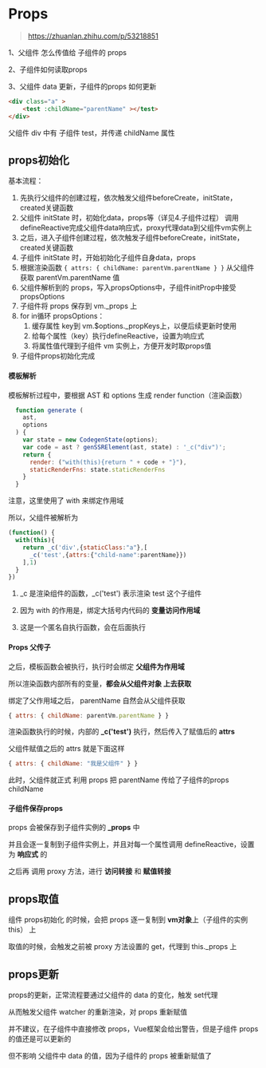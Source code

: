 # Props

> https://zhuanlan.zhihu.com/p/53218851



1、父组件 怎么传值给 子组件的 props

2、子组件如何读取props

3、父组件 data 更新，子组件的props 如何更新



```html
<div class="a" >
    <test :childName="parentName" ></test>
</div>
```

父组件 div 中有 子组件 test，并传递 childName 属性

## props初始化

基本流程：

1. 先执行父组件的创建过程，依次触发父组件beforeCreate，initState，created关键函数
2. 父组件 initState 时，初始化data，props等（详见4.子组件过程）
   调用defineReactive完成父组件data响应式，proxy代理data到父组件vm实例上
3. 之后，进入子组件创建过程，依次触发子组件beforeCreate，initState，created关键函数
4. 子组件 initState 时，开始初始化子组件自身data，props
5. 根据渲染函数 `{ attrs: { childName: parentVm.parentName } }`
   从父组件获取 parentVm.parentName 值
6. 父组件解析到的 props，写入propsOptions中，子组件initProp中接受 propsOptions
7. 子组件将 props 保存到 vm._props 上
8. for in循环 propsOptions：
   1. 缓存属性 key到 vm.$options._propKeys上，以便后续更新时使用
   2. 给每个属性（key）执行defineReactive，设置为响应式
   3. 将属性值代理到子组件 vm 实例上，方便开发时取props值
9. 子组件props初始化完成

#### 模板解析

模板解析过程中，要根据 AST 和 options 生成 render function（渲染函数）

```js
  function generate (
    ast,
    options
  ) {
    var state = new CodegenState(options);
    var code = ast ? genSSRElement(ast, state) : '_c("div")';
    return {
      render: ("with(this){return " + code + "}"),
      staticRenderFns: state.staticRenderFns
    }
  }
```

注意，这里使用了 with 来绑定作用域

所以，父组件被解析为

```js
(function() {    
  with(this){  
    return _c('div',{staticClass:"a"},[
      _c('test',{attrs:{"child-name":parentName}})
    ],1)
  }
})
```

1. _c 是渲染组件的函数，_c('test') 表示渲染 test 这个子组件

2. 因为 with 的作用是，绑定大括号内代码的 **变量访问作用域**

3. 这是一个匿名自执行函数，会在后面执行

#### Props 父传子

之后，模板函数会被执行，执行时会绑定 **父组件为作用域**

所以渲染函数内部所有的变量，**都会从父组件对象 上去获取**

绑定了父作用域之后， parentName 自然会从父组件获取

```js
{ attrs: { childName: parentVm.parentName } }
```

渲染函数执行的时候，内部的 **_c('test')** 执行，然后传入了赋值后的 **attrs**

父组件赋值之后的 attrs 就是下面这样

```js
{ attrs: { childName: "我是父组件" } }
```

此时，父组件就正式 利用 props 把 parentName 传给了子组件的props childName

#### 子组件保存props

props 会被保存到子组件实例的 **_props** 中

并且会逐一复制到子组件实例上，并且对每一个属性调用 defineReactive，设置为 **响应式** 的

之后再 调用 proxy 方法，进行 **访问转接** 和 **赋值转接**

## props取值

组件 props初始化 的时候，会把 props 逐一复制到 **vm对象**上（子组件的实例 this） 上

取值的时候，会触发之前被 proxy 方法设置的 get，代理到 this._props 上



## props更新

props的更新，正常流程要通过父组件的 data 的变化，触发 set代理

从而触发父组件 watcher 的重新渲染，对 props 重新赋值

并不建议，在子组件中直接修改 props，Vue框架会给出警告，但是子组件 props 的值还是可以更新的

但不影响 父组件中 data 的值，因为子组件的 props 被重新赋值了







